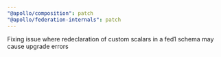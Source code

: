 ```yaml
---
"@apollo/composition": patch
"@apollo/federation-internals": patch
---
```


Fixing issue where redeclaration of custom scalars in a fed1 schema may cause upgrade errors
  